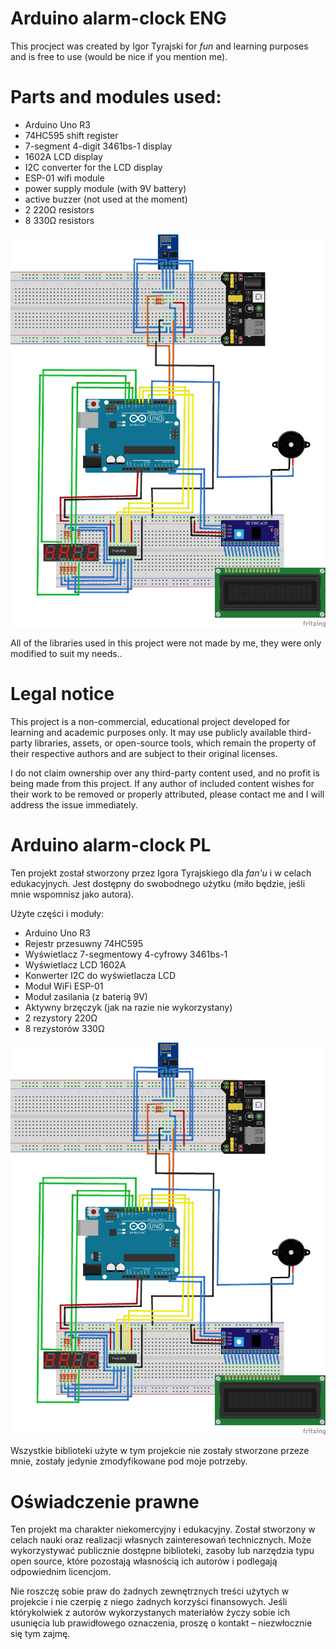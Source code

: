 # Arduino alarm-clock **ENG**
This procject was created by Igor Tyrajski for _fun_ and learning purposes and is free to use (would be nice if you mention me).

# Parts and modules used:
- Arduino Uno R3
- 74HC595 shift register
- 7-segment 4-digit 3461bs-1 display
- 1602A LCD display
- I2C converter for the LCD display
- ESP-01 wifi module
- power supply module (with 9V battery)
- active buzzer (not used at the moment)
- 2 220Ω resistors
- 8 330Ω resistors

![Circuit diagram](https://github.com/IgorTyrajski/Arduino-Alarm-Clock/blob/main/schemat/SchematBudzika_prosty.png)

All of the libraries used in this project were not made by me, they were only modified to suit my needs..

# Legal notice

This project is a non-commercial, educational project developed for learning and academic purposes only. It may use publicly available third-party libraries, assets, or open-source tools, which remain the property of their respective authors and are subject to their original licenses.

I do not claim ownership over any third-party content used, and no profit is being made from this project. If any author of included content wishes for their work to be removed or properly attributed, please contact me and I will address the issue immediately.



# Arduino alarm-clock **PL**
Ten projekt został stworzony przez Igora Tyrajskiego dla _fan'u_ i w celach edukacyjnych. Jest dostępny do swobodnego użytku (miło będzie, jeśli mnie wspomnisz jako autora).

Użyte części i moduły:
- Arduino Uno R3
- Rejestr przesuwny 74HC595
- Wyświetlacz 7-segmentowy 4-cyfrowy 3461bs-1
- Wyświetlacz LCD 1602A
- Konwerter I2C do wyświetlacza LCD
- Moduł WiFi ESP-01
- Moduł zasilania (z baterią 9V)
- Aktywny brzęczyk (jak na razie nie wykorzystany)
- 2 rezystory 220Ω
- 8 rezystorów 330Ω

![Circuit diagram](https://github.com/IgorTyrajski/Arduino-Alarm-Clock/blob/main/schemat/SchematBudzika_prosty.png)

Wszystkie biblioteki użyte w tym projekcie nie zostały stworzone przeze mnie, zostały jedynie zmodyfikowane pod moje potrzeby.

# Oświadczenie prawne
Ten projekt ma charakter niekomercyjny i edukacyjny. Został stworzony w celach nauki oraz realizacji własnych zainteresowań technicznych. Może wykorzystywać publicznie dostępne biblioteki, zasoby lub narzędzia typu open source, które pozostają własnością ich autorów i podlegają odpowiednim licencjom.

Nie roszczę sobie praw do żadnych zewnętrznych treści użytych w projekcie i nie czerpię z niego żadnych korzyści finansowych. Jeśli którykolwiek z autorów wykorzystanych materiałów życzy sobie ich usunięcia lub prawidłowego oznaczenia, proszę o kontakt – niezwłocznie się tym zajmę.
